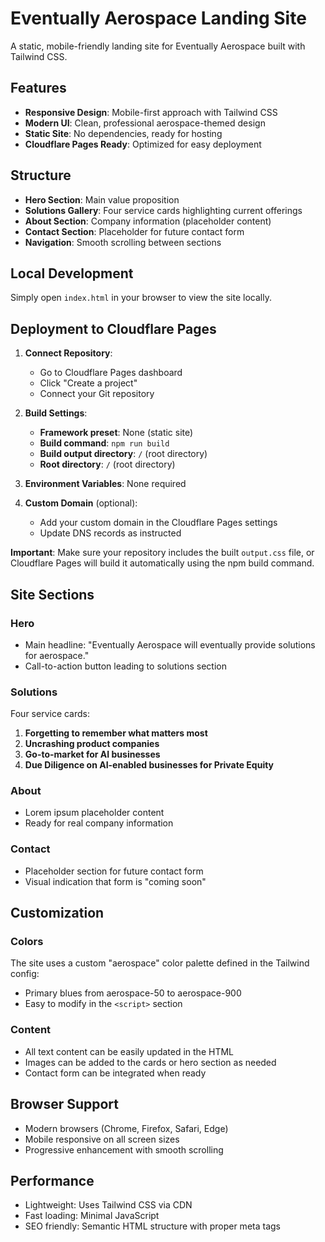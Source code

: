 # Eventually Aerospace Landing Site

A static, mobile-friendly landing site for Eventually Aerospace built with Tailwind CSS.

## Features

- **Responsive Design**: Mobile-first approach with Tailwind CSS
- **Modern UI**: Clean, professional aerospace-themed design
- **Static Site**: No dependencies, ready for hosting
- **Cloudflare Pages Ready**: Optimized for easy deployment

## Structure

- **Hero Section**: Main value proposition
- **Solutions Gallery**: Four service cards highlighting current offerings
- **About Section**: Company information (placeholder content)
- **Contact Section**: Placeholder for future contact form
- **Navigation**: Smooth scrolling between sections

## Local Development

Simply open `index.html` in your browser to view the site locally.

## Deployment to Cloudflare Pages

1. **Connect Repository**: 
   - Go to Cloudflare Pages dashboard
   - Click "Create a project"
   - Connect your Git repository

2. **Build Settings**:
   - **Framework preset**: None (static site)
   - **Build command**: `npm run build`
   - **Build output directory**: `/` (root directory)
   - **Root directory**: `/` (root directory)

3. **Environment Variables**: None required

4. **Custom Domain** (optional):
   - Add your custom domain in the Cloudflare Pages settings
   - Update DNS records as instructed

**Important**: Make sure your repository includes the built `output.css` file, or Cloudflare Pages will build it automatically using the npm build command.

## Site Sections

### Hero
- Main headline: "Eventually Aerospace will eventually provide solutions for aerospace."
- Call-to-action button leading to solutions section

### Solutions
Four service cards:
1. **Forgetting to remember what matters most**
2. **Uncrashing product companies** 
3. **Go-to-market for AI businesses**
4. **Due Diligence on AI-enabled businesses for Private Equity**

### About
- Lorem ipsum placeholder content
- Ready for real company information

### Contact
- Placeholder section for future contact form
- Visual indication that form is "coming soon"

## Customization

### Colors
The site uses a custom "aerospace" color palette defined in the Tailwind config:
- Primary blues from aerospace-50 to aerospace-900
- Easy to modify in the `<script>` section

### Content
- All text content can be easily updated in the HTML
- Images can be added to the cards or hero section as needed
- Contact form can be integrated when ready

## Browser Support

- Modern browsers (Chrome, Firefox, Safari, Edge)
- Mobile responsive on all screen sizes
- Progressive enhancement with smooth scrolling

## Performance

- Lightweight: Uses Tailwind CSS via CDN
- Fast loading: Minimal JavaScript
- SEO friendly: Semantic HTML structure with proper meta tags
